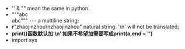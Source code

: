 * '' & "" mean the same in python.
* """abc  
abc""" --- a multiline string;
* **r**"zhaojinzhou\nzhaojinzhou" natural string. '\n' will not be translated;
* **print()函数默认加‘\n’ 如果不希望加需要写成print(a,end = '')**
* import sys 


